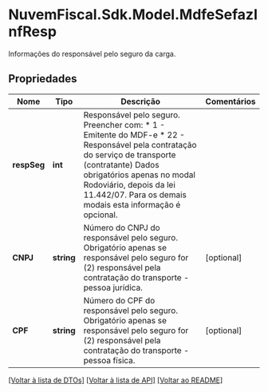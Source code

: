 # NuvemFiscal.Sdk.Model.MdfeSefazInfResp
Informações do responsável pelo seguro da carga.

## Propriedades

Nome | Tipo | Descrição | Comentários
------------ | ------------- | ------------- | -------------
**respSeg** | **int** | Responsável pelo seguro.  Preencher com:  * 1 - Emitente do MDF-e  * 22 - Responsável pela contratação do serviço de transporte (contratante)  Dados obrigatórios apenas no modal Rodoviário, depois da lei 11.442/07. Para os demais modais esta informação é opcional. | 
**CNPJ** | **string** | Número do CNPJ do responsável pelo seguro.  Obrigatório apenas se responsável pelo seguro for (2) responsável pela contratação do transporte - pessoa jurídica. | [optional] 
**CPF** | **string** | Número do CPF do responsável pelo seguro.  Obrigatório apenas se responsável pelo seguro for (2) responsável pela contratação do transporte - pessoa física. | [optional] 

[[Voltar à lista de DTOs]](../README.md#documentation-for-models) [[Voltar à lista de API]](../README.md#documentation-for-api-endpoints) [[Voltar ao README]](../README.md)


